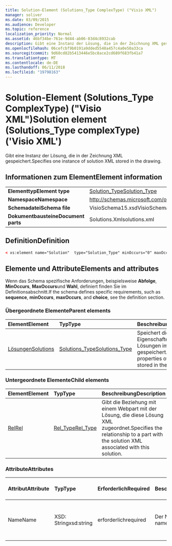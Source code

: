 ```yaml
---
title: Solution-Element (Solutions_Type ComplexType) ("Visio XML")
manager: soliver
ms.date: 03/09/2015
ms.audience: Developer
ms.topic: reference
localization_priority: Normal
ms.assetid: 46bf34be-761e-9d44-ab06-83d4c8932cab
description: Gibt eine Instanz der Lösung, die in der Zeichnung XML gespeichert.
ms.openlocfilehash: 06cefcbf9b0191a9dded5548a457c4a0e50a33ca
ms.sourcegitcommit: 9d60cd82b5413446e5bc8ace2cd689f683fb41a7
ms.translationtype: MT
ms.contentlocale: de-DE
ms.lasthandoff: 06/11/2018
ms.locfileid: "19798163"
---
```

# <a name="solution-element-solutionstype-complextype-visio-xml"></a><span data-ttu-id="666d8-103">Solution-Element (Solutions_Type ComplexType) ("Visio XML")</span><span class="sxs-lookup"><span data-stu-id="666d8-103">Solution element (Solutions_Type complexType) ('Visio XML')</span></span>

<span data-ttu-id="666d8-104">Gibt eine Instanz der Lösung, die in der Zeichnung XML gespeichert.</span><span class="sxs-lookup"><span data-stu-id="666d8-104">Specifies one instance of solution XML stored in the drawing.</span></span>
  
## <a name="element-information"></a><span data-ttu-id="666d8-105">Informationen zum Element</span><span class="sxs-lookup"><span data-stu-id="666d8-105">Element information</span></span>

|||
|:-----|:-----|
|<span data-ttu-id="666d8-106">**Elementtyp**</span><span class="sxs-lookup"><span data-stu-id="666d8-106">**Element type**</span></span> <br/> |[<span data-ttu-id="666d8-107">Solution_Type</span><span class="sxs-lookup"><span data-stu-id="666d8-107">Solution_Type</span></span>](solution_type-complextypevisio-xml.md) <br/> |
|<span data-ttu-id="666d8-108">**Namespace**</span><span class="sxs-lookup"><span data-stu-id="666d8-108">**Namespace**</span></span> <br/> |http://schemas.microsoft.com/office/visio/2012/main  <br/> |
|<span data-ttu-id="666d8-109">**Schemadatei**</span><span class="sxs-lookup"><span data-stu-id="666d8-109">**Schema file**</span></span> <br/> |<span data-ttu-id="666d8-110">VisioSchema15.xsd</span><span class="sxs-lookup"><span data-stu-id="666d8-110">VisioSchema15.xsd</span></span>  <br/> |
|<span data-ttu-id="666d8-111">**Dokumentbausteine**</span><span class="sxs-lookup"><span data-stu-id="666d8-111">**Document parts**</span></span> <br/> |<span data-ttu-id="666d8-112">Solutions.Xml</span><span class="sxs-lookup"><span data-stu-id="666d8-112">solutions.xml</span></span>  <br/> |
   
## <a name="definition"></a><span data-ttu-id="666d8-113">Definition</span><span class="sxs-lookup"><span data-stu-id="666d8-113">Definition</span></span>

```XML
< xs:element name="Solution"  type="Solution_Type" minOccurs="0" maxOccurs="unbounded" ></xs:element >
```

## <a name="elements-and-attributes"></a><span data-ttu-id="666d8-114">Elemente und Attribute</span><span class="sxs-lookup"><span data-stu-id="666d8-114">Elements and attributes</span></span>

<span data-ttu-id="666d8-115">Wenn das Schema spezifische Anforderungen, beispielsweise **Abfolge**, **MinOccurs**, **MaxOccurs**und **Wahl**, definiert finden Sie im Definitionsabschnitt.</span><span class="sxs-lookup"><span data-stu-id="666d8-115">If the schema defines specific requirements, such as **sequence**, **minOccurs**, **maxOccurs**, and **choice**, see the definition section.</span></span> 
  
### <a name="parent-elements"></a><span data-ttu-id="666d8-116">Übergeordnete Elemente</span><span class="sxs-lookup"><span data-stu-id="666d8-116">Parent elements</span></span>

|<span data-ttu-id="666d8-117">**Element**</span><span class="sxs-lookup"><span data-stu-id="666d8-117">**Element**</span></span>|<span data-ttu-id="666d8-118">**Typ**</span><span class="sxs-lookup"><span data-stu-id="666d8-118">**Type**</span></span>|<span data-ttu-id="666d8-119">**Beschreibung**</span><span class="sxs-lookup"><span data-stu-id="666d8-119">**Description**</span></span>|
|:-----|:-----|:-----|
|[<span data-ttu-id="666d8-120">Lösungen</span><span class="sxs-lookup"><span data-stu-id="666d8-120">Solutions</span></span>](solutions-elementvisio-xml.md) <br/> |[<span data-ttu-id="666d8-121">Solutions_Type</span><span class="sxs-lookup"><span data-stu-id="666d8-121">Solutions_Type</span></span>](solutions_type-complextypevisio-xml.md) <br/> |<span data-ttu-id="666d8-122">Speichert die Eigenschaften der Lösungen im Dokument gespeichert.</span><span class="sxs-lookup"><span data-stu-id="666d8-122">Stores the properties of the solutions stored in the document.</span></span>  <br/> |
   
### <a name="child-elements"></a><span data-ttu-id="666d8-123">Untergeordnete Elemente</span><span class="sxs-lookup"><span data-stu-id="666d8-123">Child elements</span></span>

|<span data-ttu-id="666d8-124">**Element**</span><span class="sxs-lookup"><span data-stu-id="666d8-124">**Element**</span></span>|<span data-ttu-id="666d8-125">**Typ**</span><span class="sxs-lookup"><span data-stu-id="666d8-125">**Type**</span></span>|<span data-ttu-id="666d8-126">**Beschreibung**</span><span class="sxs-lookup"><span data-stu-id="666d8-126">**Description**</span></span>|
|:-----|:-----|:-----|
|[<span data-ttu-id="666d8-127">Rel</span><span class="sxs-lookup"><span data-stu-id="666d8-127">Rel</span></span>](rel-element-solution_type-complextypevisio-xml.md) <br/> |[<span data-ttu-id="666d8-128">Rel_Type</span><span class="sxs-lookup"><span data-stu-id="666d8-128">Rel_Type</span></span>](rel_type-complextypevisio-xml.md) <br/> |<span data-ttu-id="666d8-129">Gibt die Beziehung mit einem Webpart mit der Lösung, die diese Lösung XML zugeordnet.</span><span class="sxs-lookup"><span data-stu-id="666d8-129">Specifies the relationship to a part with the solution XML associated with this solution.</span></span>  <br/> |
   
### <a name="attributes"></a><span data-ttu-id="666d8-130">Attribute</span><span class="sxs-lookup"><span data-stu-id="666d8-130">Attributes</span></span>

|<span data-ttu-id="666d8-131">**Attribut**</span><span class="sxs-lookup"><span data-stu-id="666d8-131">**Attribute**</span></span>|<span data-ttu-id="666d8-132">**Typ**</span><span class="sxs-lookup"><span data-stu-id="666d8-132">**Type**</span></span>|<span data-ttu-id="666d8-133">**Erforderlich**</span><span class="sxs-lookup"><span data-stu-id="666d8-133">**Required**</span></span>|<span data-ttu-id="666d8-134">**Beschreibung**</span><span class="sxs-lookup"><span data-stu-id="666d8-134">**Description**</span></span>|<span data-ttu-id="666d8-135">**Mögliche Werte**</span><span class="sxs-lookup"><span data-stu-id="666d8-135">**Possible values**</span></span>|
|:-----|:-----|:-----|:-----|:-----|
|<span data-ttu-id="666d8-136">Name</span><span class="sxs-lookup"><span data-stu-id="666d8-136">Name</span></span>  <br/> |<span data-ttu-id="666d8-137">XSD: String</span><span class="sxs-lookup"><span data-stu-id="666d8-137">xsd:string</span></span>  <br/> |<span data-ttu-id="666d8-138">erforderlich</span><span class="sxs-lookup"><span data-stu-id="666d8-138">required</span></span>  <br/> |<span data-ttu-id="666d8-139">Der Name der Lösung.</span><span class="sxs-lookup"><span data-stu-id="666d8-139">The name of the solution.</span></span>  <br/> |<span data-ttu-id="666d8-140">Werte des Typs xsd: String.</span><span class="sxs-lookup"><span data-stu-id="666d8-140">Values of the xsd:string type.</span></span>  <br/> |
   

